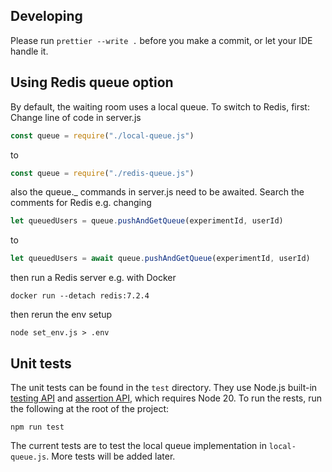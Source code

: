 ## Developing

Please run `prettier --write .` before you make a commit, or let your IDE handle it.

## Using Redis queue option

By default, the waiting room uses a local queue. To switch to Redis, first:
Change line of code in server.js

```javascript
const queue = require("./local-queue.js")
```

to

```javascript
const queue = require("./redis-queue.js")
```

also the queue.\_ commands in server.js need to be awaited. Search the comments for Redis e.g. changing

```javascript
let queuedUsers = queue.pushAndGetQueue(experimentId, userId)
```

to

```javascript
let queuedUsers = await queue.pushAndGetQueue(experimentId, userId)
```

then run a Redis server e.g. with Docker

```shell
docker run --detach redis:7.2.4
```

then rerun the env setup

```shell
node set_env.js > .env
```

## Unit tests

The unit tests can be found in the `test` directory. They use Node.js built-in [testing API](https://nodejs.org/docs/latest-v20.x/api/test.html) and [assertion API](https://nodejs.org/docs/latest-v20.x/api/assert.html), which requires Node 20. To run the rests, run the following at the root of the project:

```shell
npm run test
```

The current tests are to test the local queue implementation in `local-queue.js`. More tests will be added later.
